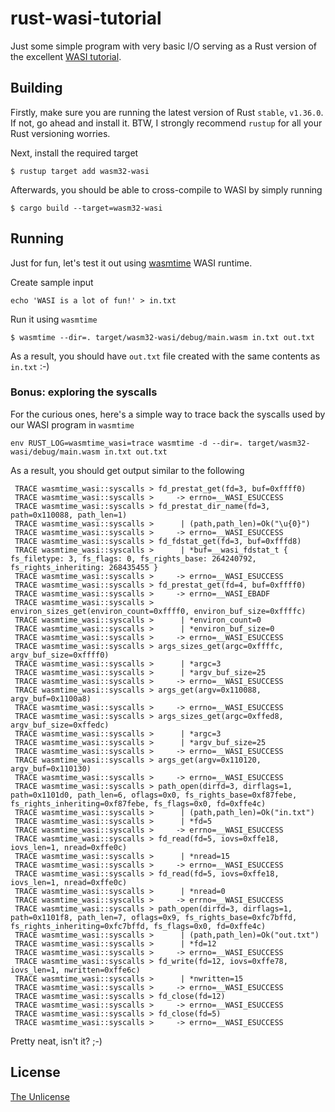 # rust-wasi-tutorial
Just some simple program with very basic I/O serving as a Rust version of
the excellent [WASI tutorial](https://github.com/CraneStation/wasmtime/blob/master/docs/WASI-tutorial.md).

## Building
Firstly, make sure you are running the latest version of Rust `stable`, `v1.36.0`.
If not, go ahead and install it. BTW, I strongly recommend `rustup` for all
your Rust versioning worries.

Next, install the required target
```
$ rustup target add wasm32-wasi
```

Afterwards, you should be able to cross-compile to WASI by simply running
```
$ cargo build --target=wasm32-wasi
```

## Running
Just for fun, let's test it out using [wasmtime](https://github.com/CraneStation/wasmtime)
WASI runtime.

Create sample input
```
echo 'WASI is a lot of fun!' > in.txt
```

Run it using `wasmtime`
```
$ wasmtime --dir=. target/wasm32-wasi/debug/main.wasm in.txt out.txt
```

As a result, you should have `out.txt` file created with the same contents as `in.txt` :-)

### Bonus: exploring the syscalls
For the curious ones, here's a simple way to trace back the syscalls used by our WASI program
in `wasmtime`
```
env RUST_LOG=wasmtime_wasi=trace wasmtime -d --dir=. target/wasm32-wasi/debug/main.wasm in.txt out.txt
```

As a result, you should get output similar to the following
```
 TRACE wasmtime_wasi::syscalls > fd_prestat_get(fd=3, buf=0xffff0)
 TRACE wasmtime_wasi::syscalls >     -> errno=__WASI_ESUCCESS
 TRACE wasmtime_wasi::syscalls > fd_prestat_dir_name(fd=3, path=0x110088, path_len=1)
 TRACE wasmtime_wasi::syscalls >      | (path,path_len)=Ok("\u{0}")
 TRACE wasmtime_wasi::syscalls >     -> errno=__WASI_ESUCCESS
 TRACE wasmtime_wasi::syscalls > fd_fdstat_get(fd=3, buf=0xfffd8)
 TRACE wasmtime_wasi::syscalls >      | *buf=__wasi_fdstat_t { fs_filetype: 3, fs_flags: 0, fs_rights_base: 264240792, fs_rights_inheriting: 268435455 }
 TRACE wasmtime_wasi::syscalls >     -> errno=__WASI_ESUCCESS
 TRACE wasmtime_wasi::syscalls > fd_prestat_get(fd=4, buf=0xffff0)
 TRACE wasmtime_wasi::syscalls >     -> errno=__WASI_EBADF
 TRACE wasmtime_wasi::syscalls > environ_sizes_get(environ_count=0xffff0, environ_buf_size=0xffffc)
 TRACE wasmtime_wasi::syscalls >      | *environ_count=0
 TRACE wasmtime_wasi::syscalls >      | *environ_buf_size=0
 TRACE wasmtime_wasi::syscalls >     -> errno=__WASI_ESUCCESS
 TRACE wasmtime_wasi::syscalls > args_sizes_get(argc=0xffffc, argv_buf_size=0xffff0)
 TRACE wasmtime_wasi::syscalls >      | *argc=3
 TRACE wasmtime_wasi::syscalls >      | *argv_buf_size=25
 TRACE wasmtime_wasi::syscalls >     -> errno=__WASI_ESUCCESS
 TRACE wasmtime_wasi::syscalls > args_get(argv=0x110088, argv_buf=0x1100a8)
 TRACE wasmtime_wasi::syscalls >     -> errno=__WASI_ESUCCESS
 TRACE wasmtime_wasi::syscalls > args_sizes_get(argc=0xffed8, argv_buf_size=0xffedc)
 TRACE wasmtime_wasi::syscalls >      | *argc=3
 TRACE wasmtime_wasi::syscalls >      | *argv_buf_size=25
 TRACE wasmtime_wasi::syscalls >     -> errno=__WASI_ESUCCESS
 TRACE wasmtime_wasi::syscalls > args_get(argv=0x110120, argv_buf=0x110130)
 TRACE wasmtime_wasi::syscalls >     -> errno=__WASI_ESUCCESS
 TRACE wasmtime_wasi::syscalls > path_open(dirfd=3, dirflags=1, path=0x1101d0, path_len=6, oflags=0x0, fs_rights_base=0xf87febe, fs_rights_inheriting=0xf87febe, fs_flags=0x0, fd=0xffe4c)
 TRACE wasmtime_wasi::syscalls >      | (path,path_len)=Ok("in.txt")
 TRACE wasmtime_wasi::syscalls >      | *fd=5
 TRACE wasmtime_wasi::syscalls >     -> errno=__WASI_ESUCCESS
 TRACE wasmtime_wasi::syscalls > fd_read(fd=5, iovs=0xffe18, iovs_len=1, nread=0xffe0c)
 TRACE wasmtime_wasi::syscalls >      | *nread=15
 TRACE wasmtime_wasi::syscalls >     -> errno=__WASI_ESUCCESS
 TRACE wasmtime_wasi::syscalls > fd_read(fd=5, iovs=0xffe18, iovs_len=1, nread=0xffe0c)
 TRACE wasmtime_wasi::syscalls >      | *nread=0
 TRACE wasmtime_wasi::syscalls >     -> errno=__WASI_ESUCCESS
 TRACE wasmtime_wasi::syscalls > path_open(dirfd=3, dirflags=1, path=0x1101f8, path_len=7, oflags=0x9, fs_rights_base=0xfc7bffd, fs_rights_inheriting=0xfc7bffd, fs_flags=0x0, fd=0xffe4c)
 TRACE wasmtime_wasi::syscalls >      | (path,path_len)=Ok("out.txt")
 TRACE wasmtime_wasi::syscalls >      | *fd=12
 TRACE wasmtime_wasi::syscalls >     -> errno=__WASI_ESUCCESS
 TRACE wasmtime_wasi::syscalls > fd_write(fd=12, iovs=0xffe78, iovs_len=1, nwritten=0xffe6c)
 TRACE wasmtime_wasi::syscalls >      | *nwritten=15
 TRACE wasmtime_wasi::syscalls >     -> errno=__WASI_ESUCCESS
 TRACE wasmtime_wasi::syscalls > fd_close(fd=12)
 TRACE wasmtime_wasi::syscalls >     -> errno=__WASI_ESUCCESS
 TRACE wasmtime_wasi::syscalls > fd_close(fd=5)
 TRACE wasmtime_wasi::syscalls >     -> errno=__WASI_ESUCCESS
```

Pretty neat, isn't it? ;-)

## License
[The Unlicense](LICENSE)
